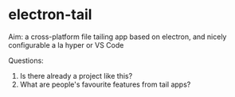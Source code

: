 # electron-tail

Aim: a cross-platform file tailing app based on electron, and nicely configurable a la hyper or VS Code

Questions:
1. Is there already a project like this?
1. What are people's favourite features from tail apps?
